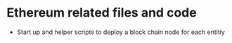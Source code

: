 # Ethereum related files and code
- Start up and helper scripts to deploy a block chain node for each entitiy
